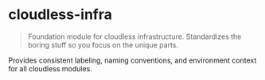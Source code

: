 # cloudless-infra

> Foundation module for cloudless infrastructure. Standardizes the boring stuff so you focus on the unique parts.

Provides consistent labeling, naming conventions, and environment context for all cloudless modules.


